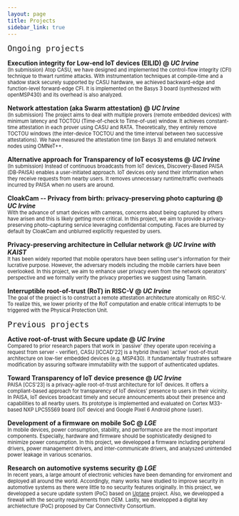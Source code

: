 ```yaml
---
layout: page
title: Projects
sidebar_link: true
---
```

<span style="font-size:150%">`Ongoing projects`</span><br>

<p class="message">  
    <b> Execution integrity for Low‑end IoT devices (EILID) @ <i>UC Irvine</i></b><br>
    <span style="font-size:80%">
    (In submission)
    Atop CASU, we have designed and implemented the control-flow integrity (CFI) technique to thwart runtime attacks.
    With instrumentation techniques at compile-time and a shadow stack securely supported by CASU hardware,
    we achieved backward-edge and function-level forward-edge CFI.
    It is implemented on the Basys 3 board (synthesized with openMSP430) and its overhead is also analyzed.
  </span>
</p>

<p class="message">  
    <b> Network attestation (aka Swarm attestation) @ <i>UC Irvine</i></b><br>
    <span style="font-size:80%">
    (In submission)
    The project aims to deal with multiple provers (remote embedded devices) with minimum latency and TOCTOU (Time-of-check to Time-of-use) window.
    It achieves constant-time attestation in each prover using CASU and RATA.
    Theoretically, they entirely remove TOCTOU windows (the inter-device TOCTOU and the time interval between two successive attestations).
    We have measured the attestation time (on Basys 3) and emulated network nodes using OMNeT++.
  </span>
</p>

<p class="message">  
    <b> Alternative approach for Transparency of IoT ecosystems @ <i>UC Irvine</i></b><br>
    <span style="font-size:80%">
    (In submission)
    Instead of continuous broadcasts from IoT devices, Discovery-Based PAISA (DB-PAISA) enables a user-initiated approach.
    IoT devices only send their information when they receive requests from nearby users.
    It removes unnecessary runtime/traffic overheads incurred by PAISA when no users are around.
  </span>
</p>

<p class="message">  
    <b> CloakCam -- Privacy from birth: privacy-preserving photo capturing @ <i>UC Irvine</i></b><br>
    <span style="font-size:80%">
    With the advance of smart devices with cameras, concerns about being captured by others have arisen and this is likely getting more critical.
    In this project, we aim to provide a privacy-preserving photo-capturing service leveraging confidential computing.
    Faces are blurred by default by CloakCam and unblurred explicitly requested by users.
  </span>
</p>

<p class="message">  
    <b> Privacy-preserving architecture in Cellular network @ <i>UC Irvine with KAIST</i></b><br>
  <span style="font-size:80%">
    It has been widely reported that mobile operators have been selling user's information for their lucrative purpose.
    However, the adversary models including the mobile carriers have been overlooked.
    In this project, we aim to enhance user privacy even from the network operators' perspective and we formally verify the privacy properties we suggest using Tamarin.
  </span>
</p>

<p class="message">  
    <b> Interruptible root-of-trust (RoT) in RISC-V @ <i>UC Irvine</i></b><br>
    <span style="font-size:80%">
    The goal of the project is to construct a remote attestation architecture atomically on RISC-V.
    To realize this, we lower priority of the RoT computation and enable critical interrupts to be triggered with the Physical Protection Unit.
  </span>
</p>


<span style="font-size:150%">`Previous projects`</span><br>

<p class="message">  
    <b>Active root-of-trust with Secure update @ <i>UC Irvine</i></b><br>
    <span style="font-size:80%">
    Compared to prior research papers that work in `passive' (they operate upon receiving a request from server - verifier),
    CASU [ICCAD'22] is a hybrid (hw/sw) `active' root-of-trust architecture on low-tier embedded devices (e.g. MSP430).
    It fundamentally frustrates software modification by assuring software immutability with the support of authenticated updates.
  </span>
</p>

<p class="message">  
    <b>Toward Transparency of IoT device presence @ <i>UC Irvine</i></b><br>
    <span style="font-size:80%">
    PAISA [CCS'23] is a privacy-agile root-of-trust architecture for IoT devices.
    It offers a compliant-based approach for transparency of IoT devices' presence to users in their vicinity.
    In PAISA, IoT devices broadcast timely and secure announcements about their presence and capabilities to all nearby users.
    Its prototype is implemented and evaluated on Cortex M33-based NXP LPC55S69 board (IoT device) and Google Pixel 6 Android phone (user).
  </span>
</p>

<p class="message">  
    <b>Development of a firmware on mobile SoC @ <i>LGE</i></b><br>
  <span style="font-size:80%">
    In mobile devices, power consumption, stability, and performance are the most important components. Especially,
    hardware and firmware should be sophisticatedly designed to minimize power consumption. In this project, we
    developped a firmware including peripheral drivers, power management drivers, and inter-communicate drivers, and
    analyszed unintended power leakage in various scenarios.
  </span>
</p>

<p class="message">  
    <b>Research on automotive systems security @ <i>LGE</i></b><br>
  <span style="font-size:80%">
    In recent years, a large amount of electronic vehicles have been demanding for enviroment and deployed 
    all around the world. Accordingly, many works have studied to improve security in automotive systems
    as there were little to no security features originally. In this project, we developped a secure update
    system (PoC) based on <a href="https://uptane.github.io/">Uptane</a> project. Also, we developped a firewall
    with the security requirements from OEM. Lastly, we developped a digital key archietecture (PoC) proposed by Car
    Connectivity Consortium.
  </span>
</p>